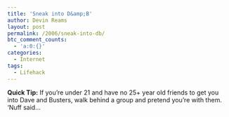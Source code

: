 ```yaml
---
title: 'Sneak into D&amp;B'
author: Devin Reams
layout: post
permalink: /2006/sneak-into-db/
btc_comment_counts:
  - 'a:0:{}'
categories:
  - Internet
tags:
  - Lifehack
---
```

**Quick Tip:** If you&#8217;re under 21 and have no 25+ year old friends to get you into Dave and Busters, walk behind a group and pretend you&#8217;re with them. &#8216;Nuff said&#8230;